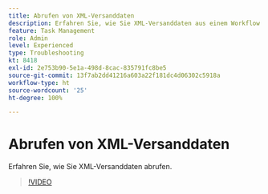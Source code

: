 ```yaml
---
title: Abrufen von XML-Versanddaten
description: Erfahren Sie, wie Sie XML-Versanddaten aus einem Workflow abrufen.
feature: Task Management
role: Admin
level: Experienced
type: Troubleshooting
kt: 8418
exl-id: 2e753b90-5e1a-498d-8cac-835791fc8be5
source-git-commit: 13f7ab2dd41216a603a22f181dc4d06302c5918a
workflow-type: ht
source-wordcount: '25'
ht-degree: 100%

---
```


# Abrufen von XML-Versanddaten

Erfahren Sie, wie Sie XML-Versanddaten abrufen.

>[!VIDEO](https://video.tv.adobe.com/v/335949?quality=12&learn=on)
